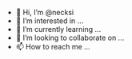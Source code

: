 - 👋 Hi, I’m @necksi
- 👀 I’m interested in ...
- 🌱 I’m currently learning ...
- 💞️ I’m looking to collaborate on ...
- 📫 How to reach me ...

<!---
necksi/necksi is a ✨ special ✨ repository because its `README.md` (this file) appears on your GitHub profile.
You can click the Preview link to take a look at your changes.
--->
